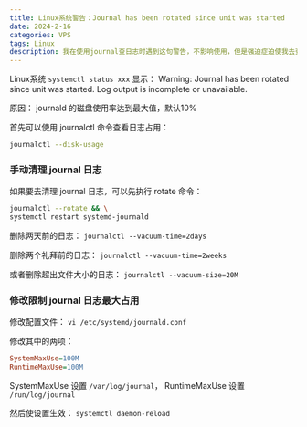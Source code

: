 ```yaml
---
title: Linux系统警告：Journal has been rotated since unit was started
date: 2024-2-16
categories: VPS
tags: Linux
description: 我在使用journal查日志时遇到这句警告，不影响使用，但是强迫症迫使我去查了这个情况，并给出了解决方法
---
```


Linux系统 `systemctl status xxx` 显示：
Warning: Journal has been rotated since unit was started. Log output is incomplete or unavailable.

原因：
journald 的磁盘使用率达到最大值，默认10%

首先可以使用 journalctl 命令查看日志占用：

```bash
journalctl --disk-usage
```

### 手动清理 journal 日志

如果要去清理 journal 日志，可以先执行 rotate 命令：

```bash
journalctl --rotate && \
systemctl restart systemd-journald
```

删除两天前的日志：
`journalctl --vacuum-time=2days`

删除两个礼拜前的日志：
`journalctl --vacuum-time=2weeks`

或者删除超出文件大小的日志：
`journalctl --vacuum-size=20M`

### 修改限制 journal 日志最大占用

修改配置文件：
`vi /etc/systemd/journald.conf`

修改其中的两项：

```ini
SystemMaxUse=100M
RuntimeMaxUse=100M
```

SystemMaxUse 设置 `/var/log/journal`， RuntimeMaxUse 设置 `/run/log/journal`

然后使设置生效：
`systemctl daemon-reload`

